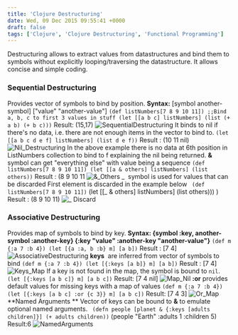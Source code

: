 ```yaml
---
title: 'Clojure Destructuring'
date: Wed, 09 Dec 2015 09:55:41 +0000
draft: false
tags: ['Clojure', 'Clojure Destructuring', 'Functional Programming']
---
```


Destructuring allows to extract values from datastructures and bind them to symbols without explicitly looping/traversing the datastructure. It allows concise and simple coding.

### **Sequential Destructuring**

Provides vector of symbols to bind by position. **Syntax:** \[symbol another-symbol\] \["value" "another-value"\] `(def listNumbers[7 8 9 10 11]) ;;Bind a, b, c to first 3 values in stuff (let [[a b c] listNumbers] (list (+ a b) (+ b c)))` Result: (15,17) ![SequentialDestructuring](https://reshmeeauckloo.files.wordpress.com/2015/12/sequentialdestructuring.jpg) It binds to nil if there's no data, i.e. there are not enough items in the vector to bind to. ` (let [[a b c d e f] listNumbers] (list d e f)) ` Result : (10 11 nil) ![Nil_Destructuring](https://reshmeeauckloo.files.wordpress.com/2015/12/nil_destructuring.jpg) In the above example there is no data at 6th position in ListNumbers collection to bind to f explaining the nil being returned. **&** symbol can get "everything else" with value being a sequence ` (def listNumbers[7 8 9 10 11]) (let [[a & others] listNumbers] (list others)) ` Result : (8 9 10 11 ![&amp;_Others](https://reshmeeauckloo.files.wordpress.com/2015/12/others.jpg) \_  symbol is used for values that can be discarded First element is discarded in the example below ` (def listNumbers[7 8 9 10 11])` (let \[\[\_ & others\] listNumbers\] (list others))) ) Result : (8 9 10 11) ![_ Discard](https://reshmeeauckloo.files.wordpress.com/2015/12/discard.jpg)

### **Associative Destructuring**

Provides map of symbols to bind by key. **Syntax: {symbol :key, another-symbol :another-key} {:key "value" :another-key "another-value"}** `(def m {:a 7 :b 4}) (let [{a :a, b :b} m] [a b])` Result : \[7 4\] ![AssociativeDestructuring](https://reshmeeauckloo.files.wordpress.com/2015/12/associativedestructuring.jpg) **keys**  are inferred from vector of symbols to bind ` (def m {:a 7 :b 4}) (let [{:keys [a b]} m] [a b]) ` Result : \[7 4\] ![Keys_Map](https://reshmeeauckloo.files.wordpress.com/2015/12/keys_map.jpg) If a key is not found in the map, the symbol is bound to `nil`. ` (let [{:keys [a b c]} m] [a b c]) ` Result: \[7 4 nil\] ![Map_Nil](https://reshmeeauckloo.files.wordpress.com/2015/12/map_nil.jpg) **:or** provides default values for missing keys with a map of values ` (def m {:a 7 :b 4}) (let [{:keys [a b c] :or {c 3}} m] [a b c]) ` Result: \[7 4 3\] ![Or_Map](https://reshmeeauckloo.files.wordpress.com/2015/12/or_map.jpg) **Named Arguments ** Vector of keys can be bound to **&** to emulate optional named arguments. ` (defn people [planet & {:keys [adults children]}] (+ adults children))` (people "Earth" :adults 1 :children 5) Result:6 ![NamedArguments](https://reshmeeauckloo.files.wordpress.com/2015/12/namedarguments.jpg)